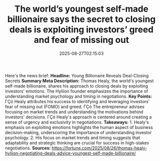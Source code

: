 ﻿---
title: "The world’s youngest self-made billionaire says the secret to closing deals is exploiting investors’ greed and fear of missing out"
date: "2025-08-27T02:15:03"
category: "Markets"
summary: ""
slug: "the worlds youngest selfmade billionaire says the secret to "
source_urls:
  - "https://fortune.com/2025/08/26/thomas-healy-hyliion-negotiating-deals-advice-youngest-self-made-billionaire/"
seo:
  title: "The world’s youngest self-made billionaire says the secret to closing deals is exploiting investors’ greed and fear of missing out | Hash n Hedge"
  description: ""
  keywords: ["news", "markets", "brief"]
---
Here's the news brief:  **Headline:** Young Billionaire Reveals Deal-Closing Secrets  **Summary Meta Description:** Thomas Healy, the world's youngest self-made billionaire, shares his approach to closing deals by exploiting investors' emotions. The Hyliion founder emphasizes the importance of understanding market psychology and timing in negotiations.  **Key Points:**  ΓÇó Healy attributes his success to identifying and leveraging investors' fear of missing out (FOMO) and greed. ΓÇó The entrepreneur advises focusing on market trends and understanding the motivations behind investors' decisions. ΓÇó Healy's approach is centered around creating a sense of urgency and exclusivity in negotiations.  **Takeaways:**  1. Healy's emphasis on exploiting emotions highlights the human aspect of business decision-making, underscoring the importance of understanding investor psychology. 2. His focus on market trends and timing suggests that adaptability and strategic thinking are crucial for success in high-stakes negotiations.  **Sources:** https://fortune.com/2025/08/26/thomas-healy-hyliion-negotiating-deals-advice-youngest-self-made-billionaire/ 
